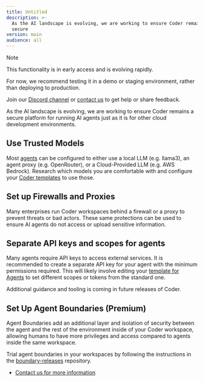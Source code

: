 ```yaml
---
title: Untitled
description: >-
  As the AI landscape is evolving, we are working to ensure Coder remains a
  secure
version: main
audience: all
---
```

> [!NOTE]
>
> This functionality is in early access and is evolving rapidly.
>
> For now, we recommend testing it in a demo or staging environment,
> rather than deploying to production.
>
> Join our [Discord channel](https://discord.gg/coder) or
> [contact us](https://coder.com/contact) to get help or share feedback.

As the AI landscape is evolving, we are working to ensure Coder remains a secure
platform for running AI agents just as it is for other cloud development
environments.

## Use Trusted Models

Most [agents](./agents) can be configured to either use a local LLM (e.g.
llama3), an agent proxy (e.g. OpenRouter), or a Cloud-Provided LLM (e.g. AWS
Bedrock). Research which models you are comfortable with and configure your
[Coder templates](./create-template) to use those.

## Set up Firewalls and Proxies

Many enterprises run Coder workspaces behind a firewall or a proxy to prevent
threats or bad actors. These same protections can be used to ensure AI agents do
not access or upload sensitive information.

## Separate API keys and scopes for agents

Many agents require API keys to access external services. It is recommended to
create a separate API key for your agent with the minimum permissions required.
This will likely involve editing your
[template for Agents](./create-template) to set different scopes or tokens
from the standard one.

Additional guidance and tooling is coming in future releases of Coder.

## Set Up Agent Boundaries (Premium)

Agent Boundaries add an additional layer and isolation of security between the
agent and the rest of the environment inside of your Coder workspace, allowing
humans to have more privileges and access compared to agents inside the same
workspace.

Trial agent boundaries in your workspaces by following the instructions in the
[boundary-releases](https://github.com/coder/boundary-releases) repository.

- [Contact us for more information](https://coder.com/contact)
